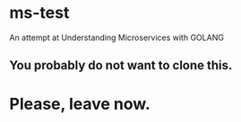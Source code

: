 # ms-test 
An attempt at Understanding Microservices with GOLANG

## You probably do not want to clone this.
# Please, leave now.
